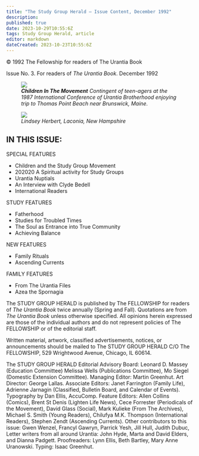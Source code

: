 ```yaml
---
title: "The Study Group Herald — Issue Content, December 1992"
description: 
published: true
date: 2023-10-29T10:55:6Z
tags: Study Group Herald, article
editor: markdown
dateCreated: 2023-10-23T10:55:6Z
---
```


<p class="v-card v-sheet theme--light gray lighten-3 px-2">© 1992 The Fellowship for readers of The Urantia Book</p>

Issue No. 3. For readers of _The Urantia Book_. December 1992

<figure id="Figure_1" class="image urantiapedia">
<img src="/image/article/Study_Group_Herald/Frontpage2.jpg">
<figcaption><em><b>Children In The Movement</b> Contingent of teen-agers at the 1987 International Conference of Urantia Brotherhood enjoying trip to Thomas Point Beach near Brunswick, Maine.</em></figcaption>
</figure>


<figure id="Figure_1" class="image urantiapedia">
<img src="/image/article/Study_Group_Herald/Lindsey.jpg">
<figcaption><em>Lindsey Herbert, Laconia, New Hampshire</em></figcaption>
</figure>

## IN THIS ISSUE:

SPECIAL FEATURES

- Children and the Study Group Movement
- 202020 A Spiritual activity for Study Groups
- Urantia Nuptials
- An Interview with Clyde Bedell
- International Readers

STUDY FEATURES

- Fatherhood
- Studies for Troubled Times
- The Soul as Entrance into True Community
- Achieving Balance

NEW FEATURES
- Family Rituals
- Ascending Currents

FAMILY FEATURES
- From The Urantia Files
- Azea the Spornagia

The STUDY GROUP HERALD is published by The FELLOWSHIP for readers of _The Urantia Book_ twice annually (Spring and Fall). Quotations are from _The Urantia Book_ unless otherwise specified. All opinions herein expressed are those of the individual authors and do not represent policies of The FELLOWSHIP or of the editorial staff.

Written material, artwork, classified advertisements, notices, or announcements should be mailed to The STUDY GROUP HERALD C/O The FELLOWSHIP, 529 Wrightwood Avenue, Chicago, IL 60614.

The STUDY GROUP HERALD Editorial Advisory Board: Leonard D. Massey (Education Committee) Melissa Wells (Publications Committee), Mo Siegel (Domestic Extension Committee). Managing Editor: Martin Greenhut. Art Director: George Lallas. Associate Editors: Janet Farrington (Family Life), Adrienne Jarnagin (Classified, Bulletin Board, and Calendar of Events). Typography by Dan Ellis, AccuComp. Feature Editors: Allen Collins (Comics), Brent St Denis (Lighten Life News), Cece Forrester (Periodicals of the Movement), David Glass (Social), Mark Kulieke (From The Archives), Michael S. Smith (Young Readers), Chilufya M.K. Thompson (International Readers), Stephen Zendt (Ascending Currents). Other contributors to this issue: Gwen Wenzel, Francyl Gawryn, Parrick Yesh, Jill Hull, Judith Dubuc, Letter writers from all around Urantia: John Hyde, Marta and David Elders, and Dianna Padgett. Proofreaders: Lynn Ellis, Beth Bartley, Mary Anne Uranowski. Typing: Isaac Greenhut.